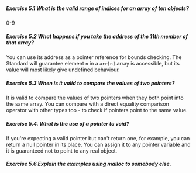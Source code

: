 ##### Exercise 5.1 What is the valid range of indices for an array of ten objects?

0-9

##### Exercise 5.2 What happens if you take the address of the 11th member of that array?
You can use its address as a pointer reference for bounds checking. The Standard will guarantee element `n` in a `arr[n]` array is accessible, but its value will most likely give undefined behaviour.

##### Exercise 5.3 When is it valid to compare the values of two pointers?
It is valid to compare the values of two pointers when they both point into the same array. You can compare with a direct equality comparison operator with other types too - to check if pointers point to the same value.

##### Exercise 5.4. What is the use of a pointer to void?
If you're expecting a valid pointer but can't return one, for example, you can return a null pointer in its place. You can assign it to any pointer variable and it is guaranteed not to point to any real object.

##### Exercise 5.6 Explain the examples using malloc to somebody else.